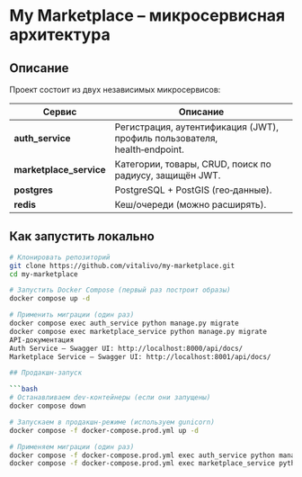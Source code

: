 # My Marketplace – микросервисная архитектура

## Описание
Проект состоит из двух независимых микросервисов:

| Сервис | Описание |
|--------|----------|
| **auth_service** | Регистрация, аутентификация (JWT), профиль пользователя, health‑endpoint. |
| **marketplace_service** | Категории, товары, CRUD, поиск по радиусу, защищён JWT. |
| **postgres** | PostgreSQL + PostGIS (гео‑данные). |
| **redis** | Кеш/очереди (можно расширять). |

## Как запустить локально

```bash
# Клонировать репозиторий
git clone https://github.com/vitalivo/my-marketplace.git
cd my-marketplace

# Запустить Docker Compose (первый раз построит образы)
docker compose up -d

# Применить миграции (один раз)
docker compose exec auth_service python manage.py migrate
docker compose exec marketplace_service python manage.py migrate
API‑документация
Auth Service – Swagger UI: http://localhost:8000/api/docs/
Marketplace Service – Swagger UI: http://localhost:8001/api/docs/

## Продакшн‑запуск

```bash
# Останавливаем dev‑контейнеры (если они запущены)
docker compose down

# Запускаем в продакшн‑режиме (используем gunicorn)
docker compose -f docker-compose.prod.yml up -d

# Применяем миграции (один раз)
docker compose -f docker-compose.prod.yml exec auth_service python manage.py migrate
docker compose -f docker-compose.prod.yml exec marketplace_service python manage.py migrate